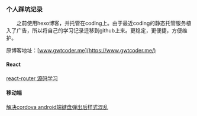 ### 个人踩坑记录
　　之前使用hexo博客，并托管在coding上。由于最近coding的静态托管服务植入了广告，所以将自己的学习记录迁移到github上来。更稳定，更便捷，方便维护。

原博客地址：[www.gwtcoder.me](https://www.gwtcoder.me/)

#### React
[react-router 源码学习](https://github.com/sohoorc/react-router-source-learning)

#### 移动端

[解决cordova android端键盘弹出后样式混乱](https://github.com/sohoorc/Study-Notes/blob/master/notes/mobile/%E8%A7%A3%E5%86%B3cordova%20android%E7%AB%AF%E9%94%AE%E7%9B%98%E5%BC%B9%E5%87%BA%E6%97%B6%E6%A0%B7%E5%BC%8F%E6%B7%B7%E4%B9%B1.md)